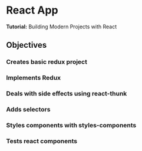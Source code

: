 # React App

**Tutorial:** Building Modern Projects with React

## Objectives

### Creates basic redux project

### Implements Redux

### Deals with side effects using react-thunk

### Adds selectors

### Styles components with styles-components

### Tests react components
